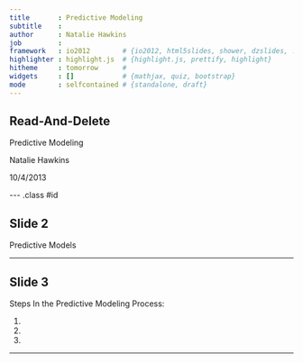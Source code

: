 ```yaml
---
title       : Predictive Modeling
subtitle    : 
author      : Natalie Hawkins
job         : 
framework   : io2012        # {io2012, html5slides, shower, dzslides, ...}
highlighter : highlight.js  # {highlight.js, prettify, highlight}
hitheme     : tomorrow      # 
widgets     : []            # {mathjax, quiz, bootstrap}
mode        : selfcontained # {standalone, draft}
---
```


## Read-And-Delete

Predictive Modeling

Natalie Hawkins

10/4/2013

--- .class #id 

## Slide 2

Predictive Models



---

## Slide 3

Steps In the Predictive Modeling Process:

1.
2.
3.

---









